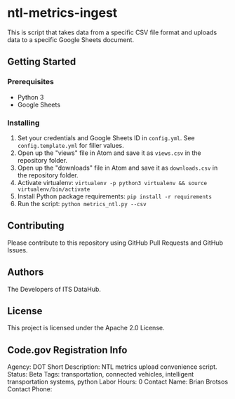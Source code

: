 # ntl-metrics-ingest

This is script that takes data from a specific CSV file format and uploads data to a specific Google Sheets document.

## Getting Started

### Prerequisites

- Python 3
- Google Sheets

### Installing

1. Set your credentials and Google Sheets ID in `config.yml`. See `config.template.yml` for filler values.
1. Open up the "views" file in Atom and save it as `views.csv` in the repository folder.
1. Open up the "downloads" file in Atom and save it as `downloads.csv` in the repository folder.
1. Activate virtualenv: `virtualenv -p python3 virtualenv && source virtualenv/bin/activate`
1. Install Python package requirements: `pip install -r requirements`
1. Run the script: `python metrics_ntl.py --csv`

## Contributing

Please contribute to this repository using GitHub Pull Requests and GitHub Issues.

## Authors

The Developers of ITS DataHub.

## License

This project is licensed under the Apache 2.0 License.

## Code.gov Registration Info

Agency: DOT
Short Description: NTL metrics upload convenience script.
Status: Beta
Tags: transportation, connected vehicles, intelligent transportation systems, python
Labor Hours: 0
Contact Name: Brian Brotsos
Contact Phone: 
